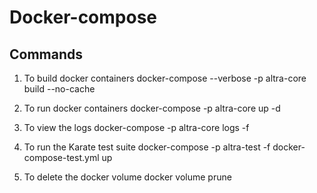 # Docker-compose

## Commands

1. To build docker containers
   docker-compose --verbose -p altra-core build --no-cache

2. To run docker containers
   docker-compose -p altra-core up -d

3. To view the logs
   docker-compose -p altra-core logs -f

4. To run the Karate test suite
   docker-compose -p altra-test -f docker-compose-test.yml up

5. To delete the docker volume
   docker volume prune
